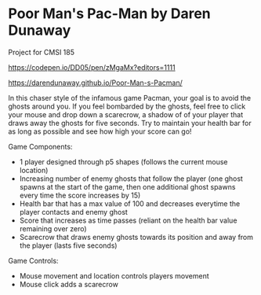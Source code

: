 # Poor Man's Pac-Man by Daren Dunaway
Project for CMSI 185

https://codepen.io/DD05/pen/zMgaMx?editors=1111

https://darendunaway.github.io/Poor-Man-s-Pacman/

In this chaser style of the infamous game Pacman, your goal is to avoid the ghosts around you. If you feel bombarded by the ghosts, feel free to click your mouse and drop down a scarecrow, a shadow of of your player that draws away the ghosts for five seconds. Try to maintain your health bar for as long as possible and see how high your score can go!

Game Components:
  - 1 player designed through p5 shapes (follows the current mouse location)
  - Increasing number of enemy ghosts that follow the player (one ghost spawns at the start of the game, then one additional ghost spawns every time the score increases by 15)
  - Health bar that has a max value of 100 and decreases everytime the player contacts and enemy ghost
  - Score that increases as time passes (reliant on the health bar value remaining over zero)
  - Scarecrow that draws enemy ghosts towards its position and away from the player (lasts five seconds)
  
Game Controls:
  - Mouse movement and location controls players movement
  - Mouse click adds a scarecrow
